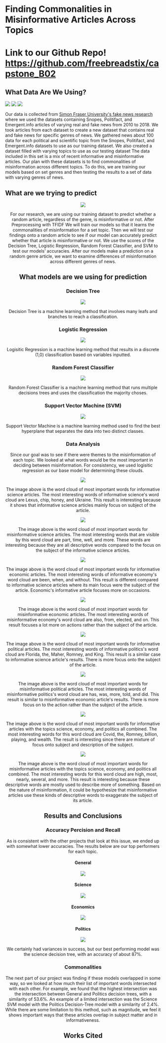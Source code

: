 # Finding Commonalities in Misinformative Articles Across Topics
# Link to our Github Repo! https://github.com/freebreadstix/capstone_B02
## What Data Are We Using?
<img src="assets/img/Snopes.png">    <img src="assets/img/Polifact.png">     <img src="assets/img/emergent.jfif">

Our data is collected from [Simon Fraser University's fake news research](http://fakenews.research.sfu.ca/#parseWebs) where we used the datasets containing Snopes, Politifact, and Emergent.info articles of varying real and fake news from 2010 to 2018. We took articles from each dataset to create a new dataset that contains real and fake news for specific genres of news. We gathered news about 100 data for each political and scientific topic from the Snopes, Politifact, and Emergent.info datasets to use as our training dataset. We also created a dataset filled with varying topics to use as our testing dataset The data included in this set is a mix of recent informative and misinformative articles. Our plan with these datasets is to find commonalities of misinformation across different topics. To do this, we are training our models based on set genres and then testing the results to a set of data with varying genres of news. 
## What are we trying to predict
<div style="text-align: center"><img src="assets/img/infowars.png">
 
For our research, we are using our training dataset to predict whether a random article, regardless of the genre, is misinformative or not. After Preprocessing with TFIDF We will train our models so that it learns the commonalities of misinformation for a set topic. Then we will test our findings onto a random article to see if our model can accurately predict whether that article is misinformative or not. We use the scores of the Decision Tree, Logistic Regression, Random Forest Classifier, and SVM to test our models’ accuracies. After our models make a prediction on a random genre article, we want to examine differences of misinformation across different genres of news.
## What models are we using for prediction
### Decision Tree
<p align="center">
<img src="assets/img/decision_tree_example.png">
</p>

Decision Tree is a machine learning method that involves many leafs and branches to reach a classification.


### Logistic Regression
<img src="assets/img/logistic_regression_example.png">

Logisitic Regression is a machine learning method that results in a discrete (1,0) classification based on variables inputted.


### Random Forest Classifier
<img src="assets/img/random_forest_classifier.png">

Random Forest Classifier is a machine learning method that runs multiple decisions trees and uses the classification the majority choses.


### Support Vector Machine (SVM)
<img src="assets/img/svm_example.png">

Support Vector Machine is a machine learning method used to find the best hyperplane that separates the data into two distinct classes.


### Data Analysis
Since our goal was to see if there were themes to the misinformation of each topic. We looked at what words would be the most important in deciding between misinformation. For consistency, we used logisitic regression as our base model for determining these clouds.

<img src="assets/img/science_logisitic_cloud (1).png"> 

The image above is the word cloud of most important words for informative science articles. The most interesting words of informative science's word cloud are Lexus, chip, honey, and Ukraine. This result is interesting because it shows that informative science articles mainly focus on subject of the article.

<img src="assets/img/science_logisitic_cloud_false.png"> 

The image above is the word cloud of most important words for misinformative science articles. The most interesting words that are visible by this word cloud are part, time, well, and more. These words are 
interesting because they are all descriptive words compared to the focus on the subject of the informative science articles.

<img src="assets/img/economics_logisitic_cloud (1).png"> 

The image above is the word cloud of most important words for informative economic articles. The most interesting words of informative economy's word cloud are been, when, and without. This result is different compared to informative science articles where its main focus were the subject of the article. Economic's informative article focuses more on occasions.

<img src="assets/img/economics_logisitic_cloud_false.png"> 

The image above is the word cloud of most important words for misinformative economic articles. The most interesting words of misinformative economy's word cloud are also, from, elected, and on. This result focuses a lot more on actions rather than the subject of the article.

<img src="assets/img/politics_logisitic_cloud.png"> 

The image above is the word cloud of most important words for informative political articles. The most interesting words of informative politics's word cloud are Florida, the, Maher, Romney, and King. This result is a similar case to informative science article's results. There is more focus onto the subject of the article. 

<img src="assets/img/politics_logisitic_cloud_false.png"> 

The image above is the word cloud of most important words for misinformative political articles. The most interesting words of misinformative politics's word cloud are has, was, more, told, and did. This result is similar to misinformative economic article's results. There is more focus on to the action rather than the subject of the article.

<img src="assets/img/general_logisitic_cloud.png"> 

The image above is the word cloud of most important words for informative articles with the topics science, economy, and politics all combined. The most interesting words for this word cloud are Covid, the, Romney, billion, playing, and wealth. The result is interesting since there are mixture of focus onto subject and description of the subject.

<img src="assets/img/general_logisitic_cloud_false.png"> 

The image above is the word cloud of most important words for misinformative articles with the topics science, economy, and politics all combined. The most interesting words for this word cloud are high, most, nearly, several, and more. This result is interesting because these descriptive words are mostly used to describe more of something. Based on the nature of misinformation, it could be hypothesize that misinformative articles use these kinds of descriptive words to exaggerate the subject of its article.

## Results and Conclusions
### Accuracy Percision and Recall
As is consistent with the other projects that look at this issue, we ended up with somewhat lower accuracies. The results below are our top performers for each topic.
#### General 
<img src="assets/img/general_acc.PNG">
 
#### Science
<img src="assets/img/science_accPNG.PNG">
 
#### Economics
<img src="assets/img/economics_acc.PNG">
 
#### Politics
<img src="assets/img/politics_acc.PNG">

We certainly had variances in success, but our best performing model was the science decision tree, with an accuracy of about 87%.
### Commonalities
The next part of our project was finding if these models overlapped in some way, so we looked at how much their list of important words intersected with each other. For example, we found that the highest intersection was the intersection between General and Politics decision trees, with a similarity of 53.6%. An example of a limited intersection was the Science SVM model with the Politics Decision-Tree model with a similarity of 2.4%. While there are some limitation to this method, such as magnitude, we feel it shows important ways that these articles overlap in subject matter and in informativeness.

## Works Cited
